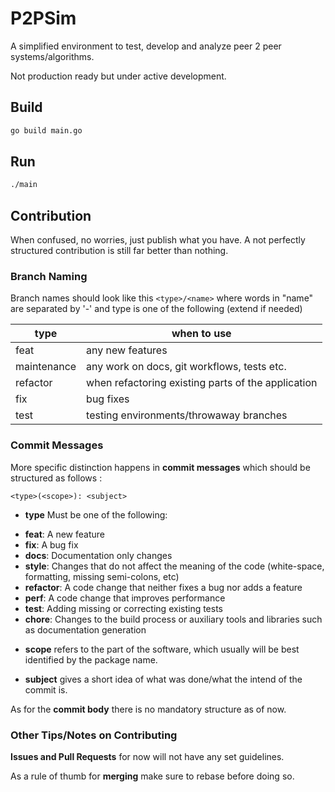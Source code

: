 # P2PSim
 A simplified environment to test, develop and analyze peer 2 peer systems/algorithms.

 Not production ready but under active development.

## Build

```sh
go build main.go
```

## Run

```sh
./main
```

## Contribution

When confused, no worries, just publish what you have. 
A not perfectly structured contribution is still far better than nothing.

### Branch Naming 
Branch names should look like this
`<type>/<name>`
where words in "name" are separated by '-'
and type is one of the following (extend if needed)

| type | when to use      |
|------|------------------|
| feat | any new features |
| maintenance | any work on docs, git workflows, tests etc. |
| refactor | when refactoring existing parts of the application |
| fix  | bug fixes        |
| test | testing environments/throwaway branches |

### Commit Messages
More specific distinction happens in **commit messages** which should be structured
as follows :

```
<type>(<scope>): <subject>
```

- **type**
Must be one of the following:

* **feat**: A new feature
* **fix**: A bug fix
* **docs**: Documentation only changes
* **style**: Changes that do not affect the meaning of the code (white-space, formatting, missing
  semi-colons, etc)
* **refactor**: A code change that neither fixes a bug nor adds a feature
* **perf**: A code change that improves performance
* **test**: Adding missing or correcting existing tests
* **chore**: Changes to the build process or auxiliary tools and libraries such as documentation
  generation

- **scope** refers to the part of the software, which usually will be best identified by the package name.

- **subject** gives a short idea of what was done/what the intend of the commit is.

As for the **commit body** there is no mandatory structure as of now.

### Other Tips/Notes on Contributing

**Issues and Pull Requests** for now will not have any set guidelines.

As a rule of thumb for **merging** make sure to rebase before doing so.

